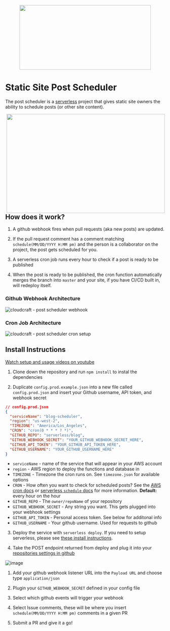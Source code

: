 <p align="center">
  <img width="415" height="204" src="https://cloud.githubusercontent.com/assets/532272/23386639/779ce26c-fd0c-11e6-9e54-f33281e17719.jpg">
</p>

# Static Site Post Scheduler

The post scheduler is a [serverless](https://github.com/serverless/serverless) project that gives static site owners the ability to schedule posts (or other site content).

<img align="right" width="500" height="313" src="https://cloud.githubusercontent.com/assets/532272/23643861/250f2ca0-02b9-11e7-9a1b-94676043f2aa.gif">

## How does it work?

1. A github webhook fires when pull requests (aka new posts) are updated.

2. If the pull request comment has a comment matching `schedule(MM/DD/YYYY H:MM pm)` and the person is a collaborator on the project, the post gets scheduled for you.

3. A serverless cron job runs every hour to check if a post is ready to be published

4. When the post is ready to be published, the cron function automatically merges the branch into `master` and your site, if you have CI/CD built in, will redeploy itself.

### Github Webhook Architecture

![cloudcraft - post scheduler webhook](https://cloud.githubusercontent.com/assets/532272/23387076/2e7960b2-fd0f-11e6-88da-49517b27d8ae.png)

### Cron Job Architecture

![cloudcraft - post scheduler cron setup](https://cloud.githubusercontent.com/assets/532272/23388042/e129772e-fd14-11e6-96ca-ff23a019a51e.png)

## Install Instructions

[Watch setup and usage videos on youtube](https://www.youtube.com/watch?v=YETxuhexZY4&index=1&list=PLIIjEI2fYC-BubklemD4D51vrXHOcUOpc)

1. Clone down the repository and run `npm install` to instal the dependencies

2. Duplicate `config.prod.example.json` into a new file called `config.prod.json` and insert your Github username, API token, and webhook secret


  ```json
  // config.prod.json
  {
    "serviceName": "blog-scheduler",
    "region": "us-west-2",
    "TIMEZONE": "America/Los_Angeles",
    "CRON": "cron(0 * * * ? *)",
    "GITHUB_REPO": "serverless/blog",
    "GITHUB_WEBHOOK_SECRET": "YOUR_GITHUB_WEBHOOK_SECRET_HERE",
    "GITHUB_API_TOKEN": "YOUR_GITHUB_API_TOKEN_HERE",
    "GITHUB_USERNAME": "YOUR_GITHUB_USERNAME_HERE"
  }
  ```

  - `serviceName` - name of the service that will appear in your AWS account
  - `region` - AWS region to deploy the functions and database in
  - `TIMEZONE` - Timezone the cron runs on. See `timezone.json` for available options
  - `CRON` - How often you want to check for scheduled posts? See the [AWS cron docs](http://docs.aws.amazon.com/AmazonCloudWatch/latest/events/ScheduledEvents.html) or [serverless `schedule` docs](https://serverless.com/framework/docs/providers/aws/events/schedule/) for more information. **Default:** every hour on the hour
  - `GITHUB_REPO` - The `owner/repoName` of your repository
  - `GITHUB_WEBHOOK_SECRET` - Any string you want. This gets plugged into your webhook settings
  - `GITHUB_API_TOKEN` - Personal access token. See below for additonal info
  - `GITHUB_USERNAME` - Your github username. Used for requests to github


3. Deploy the service with `serverless deploy`. If you need to setup serverless, please see [these install instructions](https://github.com/serverless/serverless#quick-start).

4. Take the POST endpoint returned from deploy and plug it into your [repositories settings in github](https://youtu.be/b_DVXgiByec?t=1m9s)

  ![image](https://cloud.githubusercontent.com/assets/532272/23144203/e0dada50-f77a-11e6-8da3-7bdbcaf8f2a0.png)

  1. Add your github webhook listener URL into the `Payload URL` and choose type `application/json`

  2. Plugin your `GITHUB_WEBHOOK_SECRET` defined in your config file

  3. Select which github events will trigger your webhook

  4. Select Issue comments, these will be where you insert `schedule(MM/DD/YYYY H:MM pm)` comments in a given PR

5. Submit a PR and give it a go!
